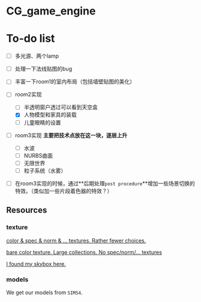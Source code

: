# CG_game_engine

# To-do list

- [ ] 多光源、两个lamp
- [ ] 处理一下法线贴图的bug
- [ ] 丰富一下room1的室内布局（包括墙壁贴图的美化）
- [ ] room2实现
  - [ ] 半透明窗户透过可以看到天空盒
  - [x] 人物模型和家具的装载
  - [ ] 儿童眼睛的设置
- [ ] room3实现 **主要把技术点放在这一块，逐层上升**
  - [ ] 水波
  - [ ] NURBS曲面
  - [ ] 无限世界
  - [ ] 粒子系统（水雾）
- [ ] 在room3实现的时候，通过**后期处理`post procedure`**增加一些场景切换的特效。（类似加一些片段着色器的特效？）



## Resources

### texture

[color & spec & norm & ... textures. Rather fewer choices.](https://3dtextures.me/category/)

[bare color texture. Large collections. No spec/norm/... textures](https://www.textures.com/)

[I found my skybox here.](http://www.humus.name)

### models

We get our models from `SIMS4`.